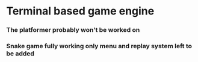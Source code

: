 # Terminal based game engine

### The platformer probably won't be worked on
### Snake game fully working only menu and replay system left to be added
